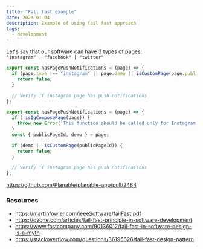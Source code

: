 ```yaml
---
title: "Fail fast example"
date: 2023-01-04
description: Example of using fail fast approach
tags:
  - development
---
```


Let's say that our software can have 3 types of pages:  
`"instagram" | "facebook" | "twitter"`

```js
export const hasPagePushNotifications = (page) => {
  if (page.type !== "instagram" || page.demo || isCustomPage(page.publicPageId)) {
    return false;
  }

  // Verify if instagram page has push notifications
};
```

```js
export const hasPagePushNotifications = (page) => {
  if (!isIgComposePage(page)) {
    throw new Error('This function should be called only for Instagram pages.');
  }
  const { publicPageId, demo } = page;

  if (demo || isCustomPage(publicPageId)) {
    return false;
  }

  // Verify if instagram page has push notifications
};
```
https://github.com/Planable/planable-app/pull/2484

### Resources

- https://martinfowler.com/ieeeSoftware/failFast.pdf
- https://dzone.com/articles/fail-fast-principle-in-software-development
- https://www.fastcompany.com/90136012/fail-fast-in-software-design-is-a-myth
- https://stackoverflow.com/questions/36195626/fail-fast-design-pattern
